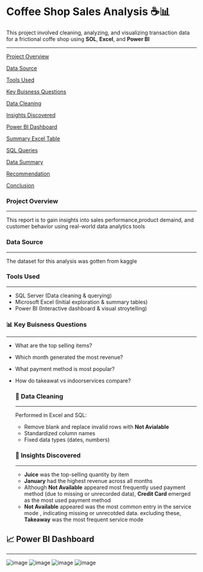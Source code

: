 # Coffee Shop Sales Analysis ☕📊
This project involved cleaning, analyzing, and visualizing transaction data for a frictional coffe shop using **SOL**, **Excel**, and **Power BI**

---

[Project Overview](#project_overview)

[Data Source](#data_source)

[Tools Used](#tools_used)

[Key Buisness Questions](#key_buisness_questions)

[Data Cleaning](#data_cleaning)

[Insights Discovered](#insights_discovered)

[Power BI Dashboard](#power_bi_dashboard)

[Summary Excel Table](#summary_excel_table)

[SQL Queries](#sql_queries)

[Data Summary](#data-summary)

[Recommendation](#recommendation)

[Conclusion](#conclusion)


### Project Overview
---
This report is to gain insights into sales performance,product demaind, and customer behavior using real-world data analytics tools

### Data Source
---
The dataset for this analysis was gotten from kaggle

### Tools Used
---
- SQL Server (Data cleaning & querying)
- Microsoft Excel (Initial exploration & summary tables)
- Power BI (Interactive dashboard & visual stroytelling)

### 📊 Key Buisness Questions
---
- What are the top selling items?
- Which month generated the most revenue?
- What payment method is most popular?
- How do takeawat vs indoorservices compare?

  ### 🧹 Data Cleaning
  ---
  Performed in Excel and SQL:
  - Remove blank and replace invalid rows with **Not Avialable**
  - Standardized column names
  - Fixed data types (dates, numbers)
 
  ### 🧠 Insights Discovered
  ---
  - **Juice** was the top-selling quantity by item
  - **January** had the highest revenue across all months
  - Although **Not Available** appeared most frequently used payment method (due to missing or unrecorded data), **Credit Card** emerged as the most used payment method
  - **Not Available** appeared was the most common entry in the service mode , indicating missing or unrecotded data. excluding these, **Takeaway** was the most frequent service mode
 
## 📈 Power BI Dashboard
---
![image](https://github.com/user-attachments/assets/cc08e8f7-3d26-416f-919e-cba43e27752a)
![image](https://github.com/user-attachments/assets/992f8546-3f17-43b0-9812-b3b71e87d6f1)
![image](https://github.com/user-attachments/assets/3789766c-1e71-4966-bf79-0fbe40f183ce)
![image](https://github.com/user-attachments/assets/d263f3ce-88cc-40e6-8aa3-bda79da7b71d)






          


